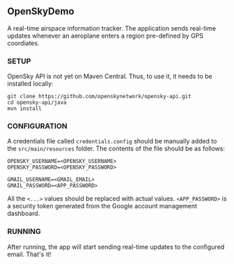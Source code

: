 ## OpenSkyDemo

A real-time airspace information tracker. The application sends real-time updates whenever an aeroplane enters a region pre-defined by GPS coordiates.

### SETUP

OpenSky API is not yet on Maven Central. Thus, to use it, it needs to be installed locally:

```
git clone https://github.com/openskynetwork/opensky-api.git
cd opensky-api/java
mvn install
```

### CONFIGURATION

A credentials file called `credentials.config` should be manually added to the `src/main/resources` folder. The contents of the file should be as follows:

```
OPENSKY_USERNAME=<OPENSKY_USERNAME>
OPENSKY_PASSWORD=<OPENSKY_PASSWORD>

GMAIL_USERNAME=<GMAIL_EMAIL>
GMAIL_PASSWORD=<APP_PASSWORD>
```

All the `<...>` values should be replaced with actual values. `<APP_PASSWORD>` is a security token generated from the Google account management dashboard.

### RUNNING

After running, the app will start sending real-time updates to the configured email. That's it!
